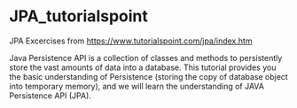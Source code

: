 # JPA_tutorialspoint
JPA Excercises from https://www.tutorialspoint.com/jpa/index.htm

Java Persistence API is a collection of classes and methods to persistently store the vast amounts of data into a database. This tutorial provides you the basic understanding of Persistence (storing the copy of database object into temporary memory), and we will learn the understanding of JAVA Persistence API (JPA).

